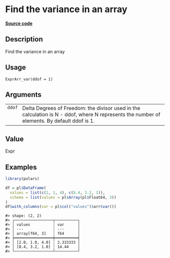 

# Find the variance in an array

[**Source code**](https://github.com/pola-rs/r-polars/tree/mkdocs-matrial-search-preview/R/expr__array.R#L93)

## Description

Find the variance in an array

## Usage

<pre><code class='language-R'>ExprArr_var(ddof = 1)
</code></pre>

## Arguments

<table>
<tr>
<td style="white-space: nowrap; font-family: monospace; vertical-align: top">
<code id="ExprArr_var_:_ddof">ddof</code>
</td>
<td>
Delta Degrees of Freedom: the divisor used in the calculation is N -
ddof, where N represents the number of elements. By default ddof is 1.
</td>
</tr>
</table>

## Value

Expr

## Examples

``` r
library(polars)

df = pl$DataFrame(
  values = list(c(2, 1, 4), c(8.4, 3.2, 1)),
  schema = list(values = pl$Array(pl$Float64, 3))
)
df$with_columns(var = pl$col("values")$arr$var())
```

    #> shape: (2, 2)
    #> ┌─────────────────┬──────────┐
    #> │ values          ┆ var      │
    #> │ ---             ┆ ---      │
    #> │ array[f64, 3]   ┆ f64      │
    #> ╞═════════════════╪══════════╡
    #> │ [2.0, 1.0, 4.0] ┆ 2.333333 │
    #> │ [8.4, 3.2, 1.0] ┆ 14.44    │
    #> └─────────────────┴──────────┘

